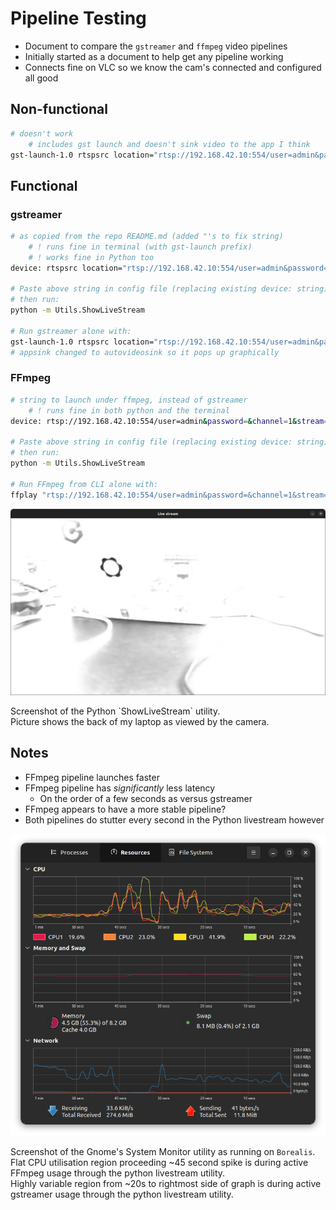 # Pipeline Testing

- Document to compare the `gstreamer` and `ffmpeg` video pipelines
- Initially started as a document to help get any pipeline working
- Connects fine on VLC so we know the cam's connected and configured all good

## Non-functional

```bash
# doesn't work
    # includes gst launch and doesn't sink video to the app I think
gst-launch-1.0 rtspsrc location="rtsp://192.168.42.10:554/user=admin&password=&channel=1&stream=0.sdp" ! rtph264depay ! h264parse ! decodebin ! autovideosink
```

## Functional

### gstreamer

```bash
# as copied from the repo README.md (added "'s to fix string)
    # ! runs fine in terminal (with gst-launch prefix)
    # ! works fine in Python too
device: rtspsrc location="rtsp://192.168.42.10:554/user=admin&password=&channel=1&stream=0.sdp" ! rtph264depay ! h264parse ! decodebin ! videoconvert ! appsink sync=1

# Paste above string in config file (replacing existing device: string)
# then run:
python -m Utils.ShowLiveStream

# Run gstreamer alone with:
gst-launch-1.0 rtspsrc location="rtsp://192.168.42.10:554/user=admin&password=&channel=1&stream=0.sdp" ! rtph264depay ! h264parse ! decodebin ! videoconvert ! autovideosink
# appsink changed to autovideosink so it pops up graphically
```

### FFmpeg

```bash
# string to launch under ffmpeg, instead of gstreamer
    # ! runs fine in both python and the terminal
device: rtsp://192.168.42.10:554/user=admin&password=&channel=1&stream=0.sdp

# Paste above string in config file (replacing existing device: string)
# then run:
python -m Utils.ShowLiveStream

# Run FFmpeg from CLI alone with:
ffplay "rtsp://192.168.42.10:554/user=admin&password=&channel=1&stream=0.sdp"
```

[<img src="./images/python_RMS_live_stream.png" width="700"/>](./images/python_RMS_live_stream.png)
<figcaption>
    Screenshot of the Python `ShowLiveStream` utility.<br>
    Picture shows the back of my laptop as viewed by the camera.
</figcaption>

## Notes

- FFmpeg pipeline launches faster
- FFmpeg pipeline has *significantly* less latency
  - On the order of a few seconds as versus gstreamer
- FFmpeg appears to have a more stable pipeline?
- Both pipelines do stutter every second in the Python livestream however

[<img src="./images/ffmpeg_vs_gstreamer_sysmon.png" width="700"/>](./images/ffmpeg_vs_gstreamer_sysmon.png)
<figcaption>
    Screenshot of the Gnome's System Monitor utility as running on <code>Borealis</code>.<br>
    Flat CPU utilisation region proceeding ~45 second spike is during active FFmpeg usage through the python livestream utility.<br>
    Highly variable region from ~20s to rightmost side of graph is during active gstreamer usage through the python livestream utility.
</figcaption>

